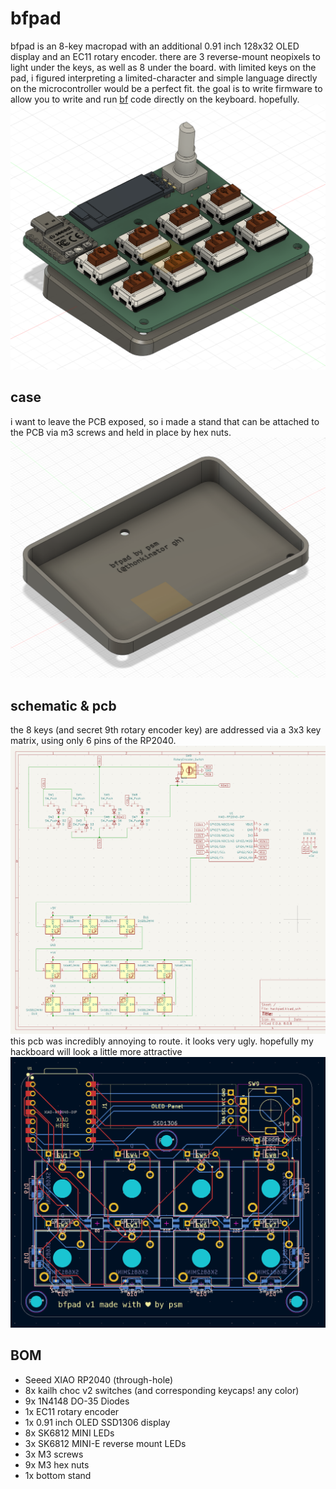 # bfpad

bfpad is an 8-key macropad with an additional 0.91 inch 128x32 OLED display and an EC11 rotary encoder. there are 3 reverse-mount neopixels to light under the keys, as well as 8 under the board. with limited keys on the pad, i figured interpreting a limited-character and simple language directly on the microcontroller would be a perfect fit. the goal is to write firmware to allow you to write and run [bf](https://en.wikipedia.org/wiki/Brainfuck) code directly on the keyboard. hopefully.
![bfpad](assets/bfpad.png)

## case

i want to leave the PCB exposed, so i made a stand that can be attached to the PCB via m3 screws and held in place by hex nuts.
![case](assets/case.png)

## schematic & pcb

the 8 keys (and secret 9th rotary encoder key) are addressed via a 3x3 key matrix, using only 6 pins of the RP2040.
![schematic](assets/schematic.png)
this pcb was incredibly annoying to route. it looks very ugly. hopefully my hackboard will look a little more attractive
![pcb](assets/pcb.png)

## BOM

-   Seeed XIAO RP2040 (through-hole)
-   8x kailh choc v2 switches (and corresponding keycaps! any color)
-   9x 1N4148 DO-35 Diodes
-   1x EC11 rotary encoder
-   1x 0.91 inch OLED SSD1306 display
-   8x SK6812 MINI LEDs
-   3x SK6812 MINI-E reverse mount LEDs
-   3x M3 screws
-   9x M3 hex nuts
-   1x bottom stand
